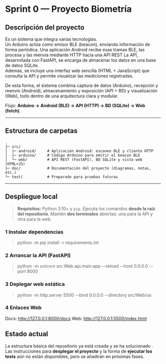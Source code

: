 # Sprint 0 — Proyecto **Biometría**

## Descripción del proyecto
Es un sistema que integra varias tecnologías.  
Un Arduino actúa como emisor BLE (beacon), enviando información de forma periódica. Una aplicación Android recibe esas tramas BLE, las procesa y las reenvía mediante HTTP hacia una API REST La API, desarrollada con FastAPI, se encarga de almacenar los datos en una base de datos SQLite.  
Además, se incluye una interfaz web sencilla (HTML + JavaScript) que consulta la API y permite visualizar las mediciones registradas.  

De esta forma, el sistema combina captura de datos (Arduino), recepción y reenvío (Android), almacenamiento y exposición (API + BD) y visualización (Web), todo dentro de una arquitectura clara y modular.  

Flujo: **Arduino → Android (BLE) → API (HTTP) → BD (SQLite) → Web (fetch)**.

---

## Estructura de carpetas
```
.
├─ src/
│  ├─ android/     # Aplicación Android: escaneo BLE y cliente HTTP
│  ├─ arduino/     # Código Arduino para emitir el beacon BLE
│  └─ web/         # API REST (FastAPI), BD SQLite y vista web (HTML+JS)
├─ doc/            # Documentación del proyecto (diagramas, notas, etc.)
└─ test/           # Preparado para pruebas futuras
```

---

## Despliegue local

> **Requisitos:** Python 3.10+ y `pip`. Ejecuta los comandos **desde la raíz del repositorio**. Mantén **dos terminales** abiertas: una para la API y otra para la web.

### 1 Instalar dependencias

>python -m pip install -r requirements.txt

### 2 Arrancar la API (FastAPI)
> python -m uvicorn src.Web.api.main:app --reload --host 0.0.0.0 --port 8000

### 3 Deplegar web estática

> python -m http.server 5500 --bind 0.0.0.0 --directory src/Web/ux

### 4 Enlaces Web

Docs: http://127.0.0.1:8000/docs
Web: http://127.0.0.1:5500/index.html 


## Estado actual
La estructura básica del repositorio ya está creada y se ha solucionado .  
Las instrucciones para **desplegar el proyecto** y la forma de **ejecutar los tests** aún no están disponibles, pero se añadirán en próximas fases.  

